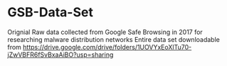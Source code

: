 # GSB-Data-Set
Orignial Raw data collected from Google Safe Browsing in 2017 for researching malware distribution networks
Entire data set downloadable from https://drive.google.com/drive/folders/1UOVYxEoXlTu70-jZwVBFR6fSvBxaAiBO?usp=sharing
